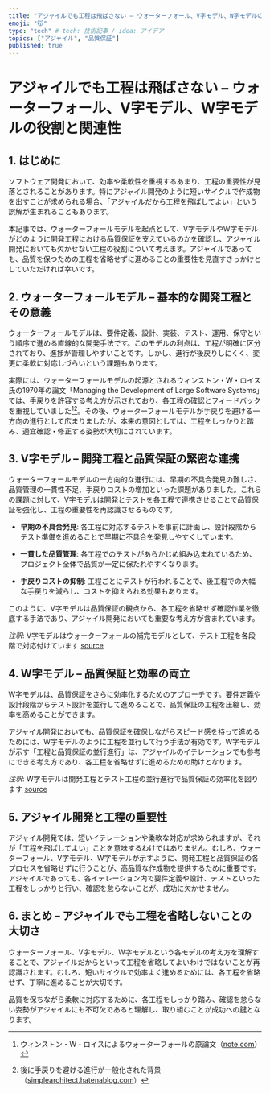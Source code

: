 ```yaml
---
title: "アジャイルでも工程は飛ばさない – ウォーターフォール、V字モデル、W字モデルの役割と関連性"
emoji: "😽"
type: "tech" # tech: 技術記事 / idea: アイデア
topics: ["アジャイル", "品質保証"]
published: true
---
```


# アジャイルでも工程は飛ばさない – ウォーターフォール、V字モデル、W字モデルの役割と関連性

## 1. はじめに

ソフトウェア開発において、効率や柔軟性を重視するあまり、工程の重要性が見落とされることがあります。特にアジャイル開発のように短いサイクルで作成物を出すことが求められる場合、「アジャイルだから工程を飛ばしてよい」という誤解が生まれることもあります。

本記事では、ウォーターフォールモデルを起点として、V字モデルやW字モデルがどのように開発工程における品質保証を支えているのかを確認し、アジャイル開発においても欠かせない工程の役割について考えます。アジャイルであっても、品質を保つための工程を省略せずに進めることの重要性を見直すきっかけとしていただければ幸いです。


## 2. ウォーターフォールモデル – 基本的な開発工程とその意義

ウォーターフォールモデルは、要件定義、設計、実装、テスト、運用、保守という順序で進める直線的な開発手法です。このモデルの利点は、工程が明確に区分されており、進捗が管理しやすいことです。しかし、進行が後戻りしにくく、変更に柔軟に対応しづらいという課題もあります。

実際には、ウォーターフォールモデルの起源とされるウィンストン・W・ロイス氏の1970年の論文「Managing the Development of Large Software Systems」では、手戻りを許容する考え方が示されており、各工程の確認とフィードバックを重視していました[^1][^2]。その後、ウォーターフォールモデルが手戻りを避ける一方向の進行として広まりましたが、本来の意図としては、工程をしっかりと踏み、適宜確認・修正する姿勢が大切にされています。

[^1]: ウィンストン・W・ロイスによるウォーターフォールの原論文（[note.com](https://note.com/nsasaki128/n/ndf6d7f8eba49)）
[^2]: 後に手戻りを避ける進行が一般化された背景（[simplearchitect.hatenablog.com](https://simplearchitect.hatenablog.com/entry/2016/06/20/080807)）


## 3. V字モデル – 開発工程と品質保証の緊密な連携

ウォーターフォールモデルの一方向的な進行には、早期の不具合発見の難しさ、品質管理の一貫性不足、手戻りコストの増加といった課題がありました。これらの課題に対して、V字モデルは開発とテストを各工程で連携させることで品質保証を強化し、工程の重要性を再認識させるものです。

- **早期の不具合発見**: 各工程に対応するテストを事前に計画し、設計段階からテスト準備を進めることで早期に不具合を発見しやすくしています。
  
- **一貫した品質管理**: 各工程でのテストがあらかじめ組み込まれているため、プロジェクト全体で品質が一定に保たれやすくなります。
  
- **手戻りコストの抑制**: 工程ごとにテストが行われることで、後工程での大幅な手戻りを減らし、コストを抑えられる効果もあります。

このように、V字モデルは品質保証の観点から、各工程を省略せず確認作業を徹底する手法であり、アジャイル開発においても重要な考え方が含まれています。

*注釈*: V字モデルはウォーターフォールの補完モデルとして、テスト工程を各段階で対応付けています [source](https://jitera.com/ja/insights/5778)


## 4. W字モデル – 品質保証と効率の両立

W字モデルは、品質保証をさらに効率化するためのアプローチです。要件定義や設計段階からテスト設計を並行して進めることで、品質保証の工程を圧縮し、効率を高めることができます。

アジャイル開発においても、品質保証を確保しながらスピード感を持って進めるためには、W字モデルのように工程を並行して行う手法が有効です。W字モデルが示す「工程と品質保証の並行進行」は、アジャイルのイテレーションでも参考にできる考え方であり、各工程を省略せずに進めるための助けとなります。

*注釈*: W字モデルは開発工程とテスト工程の並行進行で品質保証の効率化を図ります [source](https://jitera.com/ja/insights/5778)


## 5. アジャイル開発と工程の重要性

アジャイル開発では、短いイテレーションや柔軟な対応が求められますが、それが「工程を飛ばしてよい」ことを意味するわけではありません。むしろ、ウォーターフォール、V字モデル、W字モデルが示すように、開発工程と品質保証の各プロセスを省略せずに行うことが、高品質な作成物を提供するために重要です。アジャイルであっても、各イテレーション内で要件定義や設計、テストといった工程をしっかりと行い、確認を怠らないことが、成功に欠かせません。


## 6. まとめ – アジャイルでも工程を省略しないことの大切さ

ウォーターフォール、V字モデル、W字モデルという各モデルの考え方を理解することで、アジャイルだからといって工程を省略してよいわけではないことが再認識されます。むしろ、短いサイクルで効率よく進めるためには、各工程を省略せず、丁寧に進めることが大切です。

品質を保ちながら柔軟に対応するために、各工程をしっかり踏み、確認を怠らない姿勢がアジャイルにも不可欠であると理解し、取り組むことが成功への鍵となります。

